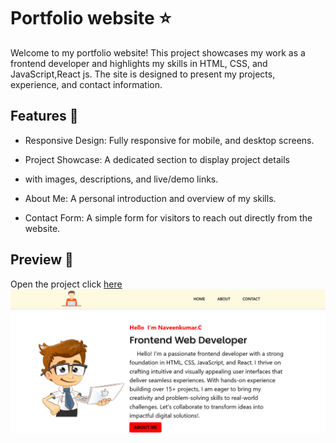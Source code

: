 # Portfolio website ⭐

Welcome to my portfolio website! This project showcases my work as a frontend developer and highlights my skills in HTML, CSS, and JavaScript,React js. The site is designed to present my projects, experience, and contact information.

## Features 🚀

- Responsive Design: Fully responsive for mobile, and desktop screens.

- Project Showcase: A dedicated section to display project details

- with images, descriptions, and live/demo links.

- About Me: A personal introduction and overview of my skills.

- Contact Form: A simple form for visitors to reach out directly from the website.



## Preview 📸
Open the project click [here](https://naveenkumar-developer.github.io/PortfolioWebsite)
![portfolio img](./src/IMAGE/portfolioImg.png)

